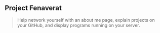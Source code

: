 ## Project Fenaverat
> Help network yourself with an about me page, explain projects on your GitHub, and display programs running on your server.
